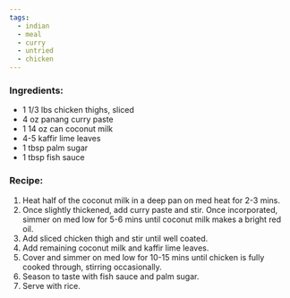 ```yaml
---
tags:
  - indian
  - meal
  - curry
  - untried
  - chicken
---
```

### Ingredients:
- 1 1/3 lbs chicken thighs, sliced
- 4 oz panang curry paste
- 1 14 oz can coconut milk
- 4-5 kaffir lime leaves
- 1 tbsp palm sugar
- 1 tbsp fish sauce

### Recipe:
1. Heat half of the coconut milk in a deep pan on med heat for 2-3 mins. 
2. Once slightly thickened, add curry paste and stir. Once incorporated, simmer on med low for 5-6 mins until coconut milk makes a bright red oil.
3. Add sliced chicken thigh and stir until well coated. 
4. Add remaining coconut milk and kaffir lime leaves.
5. Cover and simmer on med low for 10-15 mins until chicken is fully cooked through, stirring occasionally. 
6. Season to taste with fish sauce and palm sugar. 
7. Serve with rice. 
